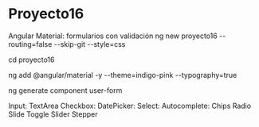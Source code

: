 # Proyecto16
Angular Material: formularios con validación
ng new proyecto16 --routing=false --skip-git --style=css

cd proyecto16

ng add @angular/material -y --theme=indigo-pink --typography=true

ng generate component user-form

Input:
TextArea
Checkbox:
DatePicker:
Select:
Autocomplete:
Chips
Radio
Slide Toggle
Slider
Stepper
